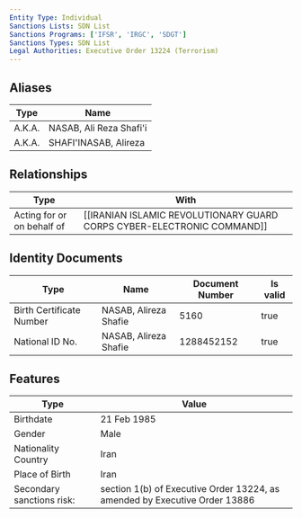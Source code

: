```yaml
---
Entity Type: Individual
Sanctions Lists: SDN List
Sanctions Programs: ['IFSR', 'IRGC', 'SDGT']
Sanctions Types: SDN List
Legal Authorities: Executive Order 13224 (Terrorism)
---
```


## Aliases
| Type  | Name      | 
|-------|-----------|
| A.K.A. | NASAB, Ali Reza Shafi'i |
| A.K.A. | SHAFI'INASAB, Alireza |

## Relationships
| Type  | With      | 
|-------|-----------|
| Acting for or on behalf of | [[IRANIAN ISLAMIC REVOLUTIONARY GUARD CORPS CYBER-ELECTRONIC COMMAND]] |

## Identity Documents
| Type  | Name      | Document Number | Is valid |
|-------|-----------|-----------------|----------|
| Birth Certificate Number | NASAB, Alireza Shafie | 5160 | true |
| National ID No. | NASAB, Alireza Shafie | 1288452152 | true |

## Features
| Type  | Value      |
|-------|------------|
| Birthdate | 21 Feb 1985 |
| Gender | Male |
| Nationality Country | Iran |
| Place of Birth | Iran |
| Secondary sanctions risk: | section 1(b) of Executive Order 13224, as amended by Executive Order 13886 |
